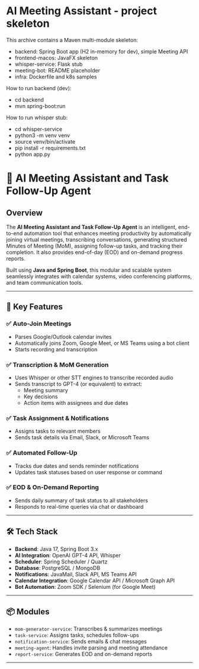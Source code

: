 AI Meeting Assistant - project skeleton
=======================================

This archive contains a Maven multi-module skeleton:
- backend: Spring Boot app (H2 in-memory for dev), simple Meeting API
- frontend-macos: JavaFX skeleton
- whisper-service: Flask stub
- meeting-bot: README placeholder
- infra: Dockerfile and k8s samples

How to run backend (dev):
- cd backend
- mvn spring-boot:run

How to run whisper stub:
- cd whisper-service
- python3 -m venv venv
- source venv/bin/activate
- pip install -r requirements.txt
- python app.py


# 🤖 AI Meeting Assistant and Task Follow-Up Agent

## Overview

The **AI Meeting Assistant and Task Follow-Up Agent** is an intelligent, end-to-end automation tool that enhances meeting productivity by automatically joining virtual meetings, transcribing conversations, generating structured Minutes of Meeting (MoM), assigning follow-up tasks, and tracking their completion. It also provides end-of-day (EOD) and on-demand progress reports.

Built using **Java and Spring Boot**, this modular and scalable system seamlessly integrates with calendar systems, video conferencing platforms, and team communication tools.

---

## 🔑 Key Features

### ✅ Auto-Join Meetings
- Parses Google/Outlook calendar invites
- Automatically joins Zoom, Google Meet, or MS Teams using a bot client
- Starts recording and transcription

### ✅ Transcription & MoM Generation
- Uses Whisper or other STT engines to transcribe recorded audio
- Sends transcript to GPT-4 (or equivalent) to extract:
  - Meeting summary
  - Key decisions
  - Action items with assignees and due dates

### ✅ Task Assignment & Notifications
- Assigns tasks to relevant members
- Sends task details via Email, Slack, or Microsoft Teams

### ✅ Automated Follow-Up
- Tracks due dates and sends reminder notifications
- Updates task statuses based on user response or command

### ✅ EOD & On-Demand Reporting
- Sends daily summary of task status to all stakeholders
- Responds to real-time queries via chat or dashboard

---

## 🛠 Tech Stack

- **Backend**: Java 17, Spring Boot 3.x
- **AI Integration**: OpenAI GPT-4 API, Whisper
- **Scheduler**: Spring Scheduler / Quartz
- **Database**: PostgreSQL / MongoDB
- **Notifications**: JavaMail, Slack API, MS Teams API
- **Calendar Integration**: Google Calendar API / Microsoft Graph API
- **Bot Automation**: Zoom SDK / Selenium (for Google Meet)

---

## 📦 Modules

- `mom-generator-service`: Transcribes & summarizes meetings
- `task-service`: Assigns tasks, schedules follow-ups
- `notification-service`: Sends emails & chat messages
- `meeting-agent`: Handles invite parsing and meeting attendance
- `report-service`: Generates EOD and on-demand reports

---


